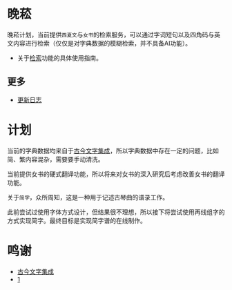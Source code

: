 # 晚菘
晚菘计划，当前提供`西夏文`与`女书`的检索服务，可以通过字词短句以及四角码与英文内容进行检索（仅仅是对字典数据的模糊检索，并不具备AI功能）。

- 关于[检索](Serci.md)功能的具体使用指南。

## 更多
- [更新日志](log.md)

# 计划
当前的字典数据均来自于[古今文字集成](http://www.ccamc.org)，所以字典数据中存在一定的问题，比如简、繁内容混杂，需要要手动清洗。

当前提供女书的硬式翻译功能，所以将来对女书的深入研究后考虑改善女书的翻译功能。

关于`简字`，众所周知，这是一种用于记述古琴曲的谱录工作。

此前尝试过使用字体方式设计，但结果很不理想，所以接下将尝试使用再线组字的方式实现简字。最终目标是实现简字谱的在线制作。

# 鸣谢
- [古今文字集成](http://www.ccamc.org)
- [1](#/)